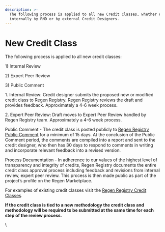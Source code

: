 ```yaml
---
description: >-
  The following process is applied to all new Credit Classes, whether developed
  internally by RND or by external Credit Designers.
---
```


# New Credit Class

The following process is applied to all new credit classes:

1\) Internal Review

2\) Expert Peer Review

3\) Public Comment



1\. Internal Review: Credit designer submits the proposed new or modified credit class to Regen Registry.  Regen Registry reviews the draft and provides feedback.  Approximately a 4-6 week process.

2\. Expert Peer Review: Draft moves to Expert Peer Review handled by Regen Registry team.  Approximately a 4-6 week process.

Public Comment - The credit class is posted publicly to [Regen Registry Public Comment](http://127.0.0.1:5000/s/H1QmzemVpWDCJv0QlPOj/methodologies-and-credit-classes-in-review/call-for-public-comment) for a minimum of 15 days.  At the conclusion of the Public Comment period, the comments are compiled into a report and sent to the credit designer, who then has 30 days to respond to comments in writing and incorporate relevant feedback into a revised version.

Process Documentation - In adherence to our values of the highest level of transparency and integrity of credits, Regen Registry documents the entire credit class approval process including feedback and revisions from internal review, expert peer review. This process is then made public as part of the project’s profile on the Regen Marketplace.



For examples of existing credit classes visit the [Regen Registry Credit Classes](https://registry.regen.network/v/regen-registry-credit-classes/).



**If the credit class is tied to a new methodology the credit class and methodology will be required to be submitted at the same time for each step of the review process.**

\
